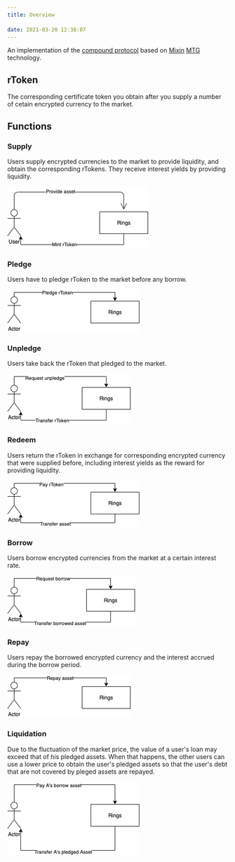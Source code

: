 ```yaml
---
title: Overview

date: 2021-03-20 12:38:07
---
```


An implementation of the [compound protocol](https://github.com/compound-finance/compound-protocol) based on [Mixin](https://github.com/MixinNetwork/mixin) [MTG](https://github.com/MixinNetwork/developers.mixin.one/blob/main/developers/src/i18n/en/document/mainnet/mtg.md) technology.

## rToken

The corresponding certificate token you obtain after you supply a number of cetain encrypted currency to the market.

## Functions

### Supply

Users supply encrypted currencies to the market to provide liquidity,
and obtain the corresponding rTokens. They receive interest yields by providing liquidity.

![](overview/uc_supply.jpg)

### Pledge

Users have to pledge rToken to the market before any borrow.

![](overview/uc_pledge.jpg)

### Unpledge

Users take back the rToken that pledged to the market.

![](overview/uc_unpledge.jpg)

### Redeem

Users return the rToken in exchange for corresponding encrypted currency that were supplied before, including interest yields as the reward for providing liquidity.

![](overview/uc_redeem.jpg)

### Borrow

Users borrow encrypted currencies from the market at a certain interest rate.

![](overview/uc_borrow.jpg)

### Repay

Users repay the borrowed encrypted currency and the interest accrued during the borrow period.

![](overview/uc_repay.jpg)

### Liquidation

Due to the fluctuation of the market price, the value of a user's loan may exceed that of his pledged assets. When that happens, the other users can use a lower price to obtain the user's pledged assets so that the user's debt that are not covered by pleged assets are repayed.

![](overview/uc_liquidity.jpg)

